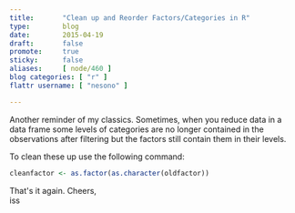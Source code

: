 ```yaml
---
title:       "Clean up and Reorder Factors/Categories in R"
type:        blog
date:        2015-04-19
draft:       false
promote:     true
sticky:      false
aliases:     [ node/460 ]
blog categories: [ "r" ]
flattr username: [ "nesono" ]

---
```


Another reminder of my classics. Sometimes, when you reduce data in a data frame some levels of categories are no longer contained in the observations after filtering but the factors still contain them in their levels.

To clean these up use the following command:

```r
cleanfactor <- as.factor(as.character(oldfactor))
```

That's it again. Cheers,  
iss

